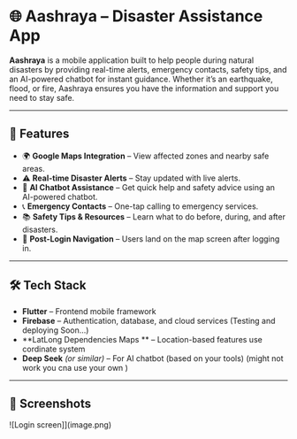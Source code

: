 # 🌐 Aashraya – Disaster Assistance App

**Aashraya** is a mobile application built to help people during natural disasters by providing real-time alerts, emergency contacts, safety tips, and an AI-powered chatbot for instant guidance. Whether it’s an earthquake, flood, or fire, Aashraya ensures you have the information and support you need to stay safe.

---

## 🚀 Features

- 🌍 **Google Maps Integration** – View affected zones and nearby safe areas.
- ⚠️ **Real-time Disaster Alerts** – Stay updated with live alerts.
- 🤖 **AI Chatbot Assistance** – Get quick help and safety advice using an AI-powered chatbot.
- 📞 **Emergency Contacts** – One-tap calling to emergency services.
- 📚 **Safety Tips & Resources** – Learn what to do before, during, and after disasters.
- 🧭 **Post-Login Navigation** – Users land on the map screen after logging in.

---

## 🛠️ Tech Stack

- **Flutter** – Frontend mobile framework
- **Firebase** – Authentication, database, and cloud services (Testing and  deploying Soon...)
- **LatLong Dependencies Maps ** – Location-based features use cordinate system 
- **Deep Seek** *(or similar)* – For AI chatbot (based on your tools) (might not  work you cna  use  your  own )

---

## 📱 Screenshots
![Login screen]](image.png)